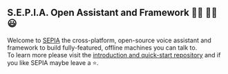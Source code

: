 ## S.E.P.I.A. Open Assistant and Framework 🤵💬 🤖💡 😃

Welcome to [SEPIA](https://sepia-framework.github.io/) the cross-platform, open-source voice assistant and framework to build fully-featured, offline machines you can talk to.  
To learn more please visit the [introduction and quick-start repository](https://github.com/SEPIA-Framework/sepia-docs) and if you like SEPIA maybe leave a ⭐.
